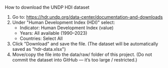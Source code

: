 How to download the UNDP HDI dataset

1. Go to: https://hdr.undp.org/data-center/documentation-and-downloads
2. Under "Human Development Index (HDI)" select:
   - Indicator: Human Development Index (value)
   - Years: All available (1990–2023)
   - Countries: Select All
3. Click "Download" and save the file.
   (The dataset will be automatically saved as "hdr-data.xlsx")
4. Move/copy the file into the data/raw/ folder of this project.
   (Do not commit the dataset into GitHub — it’s too large / restricted.)
